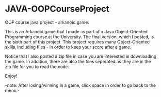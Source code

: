 # JAVA-OOPCourseProject
OOP course java project - arkanoid game.

This is an Arkanoid game that I made as part of a Java Object-Oriented Programming course at the University.
The final version, which I posted, is the sixth part of this project.
This project requires many Object-Oriented skills, including files - in order to keep your score after a game.

Notice that I also posted a zip file in case you are interested in downloading the game.
In addition, there are also the files seperated as they are in the zip file for you to read the code.

Enjoy!

-note: After losing/winning in a game, click space in order to go back to the menu.-
